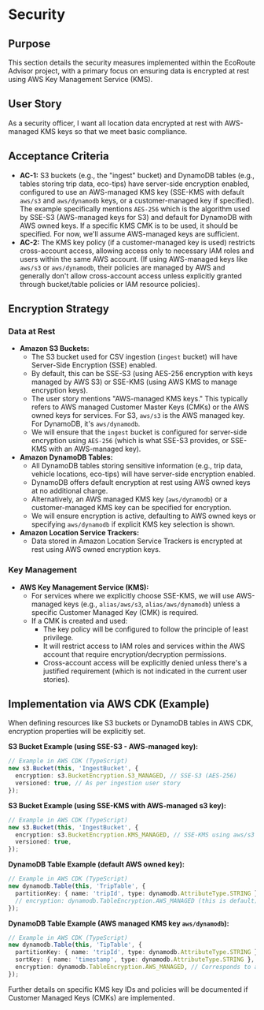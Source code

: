 # Security

## Purpose
This section details the security measures implemented within the EcoRoute Advisor project, with a primary focus on ensuring data is encrypted at rest using AWS Key Management Service (KMS).

## User Story
As a security officer, I want all location data encrypted at rest with AWS-managed KMS keys so that we meet basic compliance.

## Acceptance Criteria
-   **AC-1:** S3 buckets (e.g., the "ingest" bucket) and DynamoDB tables (e.g., tables storing trip data, eco-tips) have server-side encryption enabled, configured to use an AWS-managed KMS key (SSE-KMS with default `aws/s3` and `aws/dynamodb` keys, or a customer-managed key if specified). The example specifically mentions `AES-256` which is the algorithm used by SSE-S3 (AWS-managed keys for S3) and default for DynamoDB with AWS owned keys. If a specific KMS CMK is to be used, it should be specified. For now, we'll assume AWS-managed keys are sufficient.
-   **AC-2:** The KMS key policy (if a customer-managed key is used) restricts cross-account access, allowing access only to necessary IAM roles and users within the same AWS account. (If using AWS-managed keys like `aws/s3` or `aws/dynamodb`, their policies are managed by AWS and generally don't allow cross-account access unless explicitly granted through bucket/table policies or IAM resource policies).

## Encryption Strategy

### Data at Rest
-   **Amazon S3 Buckets:**
    -   The S3 bucket used for CSV ingestion (`ingest` bucket) will have Server-Side Encryption (SSE) enabled.
    -   By default, this can be SSE-S3 (using AES-256 encryption with keys managed by AWS S3) or SSE-KMS (using AWS KMS to manage encryption keys).
    -   The user story mentions "AWS-managed KMS keys." This typically refers to AWS managed Customer Master Keys (CMKs) or the AWS owned keys for services. For S3, `aws/s3` is the AWS managed key. For DynamoDB, it's `aws/dynamodb`.
    -   We will ensure that the `ingest` bucket is configured for server-side encryption using `AES-256` (which is what SSE-S3 provides, or SSE-KMS with an AWS-managed key).
-   **Amazon DynamoDB Tables:**
    -   All DynamoDB tables storing sensitive information (e.g., trip data, vehicle locations, eco-tips) will have server-side encryption enabled.
    -   DynamoDB offers default encryption at rest using AWS owned keys at no additional charge.
    -   Alternatively, an AWS managed KMS key (`aws/dynamodb`) or a customer-managed KMS key can be specified for encryption.
    -   We will ensure encryption is active, defaulting to AWS owned keys or specifying `aws/dynamodb` if explicit KMS key selection is shown.
-   **Amazon Location Service Trackers:**
    -   Data stored in Amazon Location Service Trackers is encrypted at rest using AWS owned encryption keys.

### Key Management
-   **AWS Key Management Service (KMS):**
    -   For services where we explicitly choose SSE-KMS, we will use AWS-managed keys (e.g., `alias/aws/s3`, `alias/aws/dynamodb`) unless a specific Customer Managed Key (CMK) is required.
    -   If a CMK is created and used:
        -   The key policy will be configured to follow the principle of least privilege.
        -   It will restrict access to IAM roles and services within the AWS account that require encryption/decryption permissions.
        -   Cross-account access will be explicitly denied unless there's a justified requirement (which is not indicated in the current user stories).

## Implementation via AWS CDK (Example)
When defining resources like S3 buckets or DynamoDB tables in AWS CDK, encryption properties will be explicitly set.

**S3 Bucket Example (using SSE-S3 - AWS-managed key):**
```typescript
// Example in AWS CDK (TypeScript)
new s3.Bucket(this, 'IngestBucket', {
  encryption: s3.BucketEncryption.S3_MANAGED, // SSE-S3 (AES-256)
  versioned: true, // As per ingestion user story
});
```

**S3 Bucket Example (using SSE-KMS with AWS-managed s3 key):**
```typescript
// Example in AWS CDK (TypeScript)
new s3.Bucket(this, 'IngestBucket', {
  encryption: s3.BucketEncryption.KMS_MANAGED, // SSE-KMS using aws/s3 key by default
  versioned: true,
});
```

**DynamoDB Table Example (default AWS owned key):**
```typescript
// Example in AWS CDK (TypeScript)
new dynamodb.Table(this, 'TripTable', {
  partitionKey: { name: 'tripId', type: dynamodb.AttributeType.STRING },
  // encryption: dynamodb.TableEncryption.AWS_MANAGED (this is default)
});
```

**DynamoDB Table Example (AWS managed KMS key `aws/dynamodb`):**
```typescript
// Example in AWS CDK (TypeScript)
new dynamodb.Table(this, 'TipTable', {
  partitionKey: { name: 'tripId', type: dynamodb.AttributeType.STRING },
  sortKey: { name: 'timestamp', type: dynamodb.AttributeType.STRING },
  encryption: dynamodb.TableEncryption.AWS_MANAGED, // Corresponds to aws/dynamodb KMS key
});
```

Further details on specific KMS key IDs and policies will be documented if Customer Managed Keys (CMKs) are implemented.
